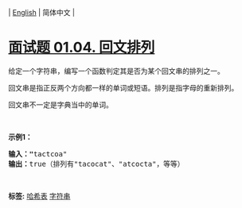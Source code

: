 | [English](README_EN.md) | 简体中文 |

# [面试题 01.04. 回文排列](https://leetcode-cn.com/problems/palindrome-permutation-lcci)
<p>给定一个字符串，编写一个函数判定其是否为某个回文串的排列之一。</p>

<p>回文串是指正反两个方向都一样的单词或短语。排列是指字母的重新排列。</p>

<p>回文串不一定是字典当中的单词。</p>

<p>&nbsp;</p>

<p><strong>示例1：</strong></p>

<pre><strong>输入：&quot;</strong>tactcoa&quot;
<strong>输出：</strong>true（排列有&quot;tacocat&quot;、&quot;atcocta&quot;，等等）
</pre>

<p>&nbsp;</p>

**标签:**  [哈希表](https://leetcode-cn.com/tag/hash-table) [字符串](https://leetcode-cn.com/tag/string) 